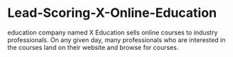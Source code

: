 # Lead-Scoring-X-Online-Education
education company named X Education sells online courses to industry professionals. On any given day, many professionals who are interested in the courses land on their website and browse for courses.
